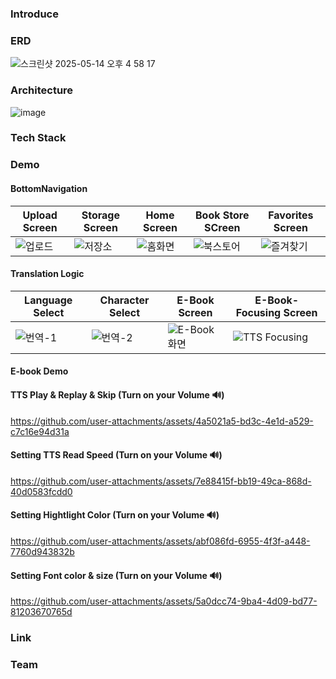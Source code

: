 ### Introduce

### ERD
![스크린샷 2025-05-14 오후 4 58 17](https://github.com/user-attachments/assets/1b6d4b48-40bc-42d5-a5b7-077a869b1f33)

### Architecture
![image](https://github.com/user-attachments/assets/bde04b76-9681-4c79-ad05-10e1d13934bc)

### Tech Stack

### Demo

#### BottomNavigation
|Upload Screen|Storage Screen|Home Screen|Book Store SCreen|Favorites Screen|
|---|---|---|---|---|
|![업로드](https://github.com/user-attachments/assets/8c4f7221-72df-4593-9ed3-48217ad04951)|![저장소](https://github.com/user-attachments/assets/7dad554d-8f78-424c-9ade-ba14cb176c26)|![홈화면](https://github.com/user-attachments/assets/4cb1a7c2-b15c-45e8-8544-3ed51b67210d)|![북스토어](https://github.com/user-attachments/assets/10e62105-a8d0-4301-b529-cf694bf1ad86)|![즐겨찾기](https://github.com/user-attachments/assets/bc74f221-760c-4581-a23f-fa583cd3bc00)|


#### Translation Logic
|Language Select|Character Select|E-Book Screen|E-Book-Focusing Screen|
|---|---|---|---|
|![번역-1](https://github.com/user-attachments/assets/f3f69354-a39d-4528-9019-f8ceaa8ad4ba)|![번역-2](https://github.com/user-attachments/assets/0f3046a8-a59b-470e-9ca7-f9faff2c3e36)|![E-Book 화면](https://github.com/user-attachments/assets/ae9ff21e-f608-4173-9bf0-3441a7c023d7)|![TTS Focusing](https://github.com/user-attachments/assets/e75d1b32-5539-422e-87a9-d2431d350c46)|

#### E-book Demo
#### TTS Play & Replay & Skip (Turn on your Volume 🔊)
https://github.com/user-attachments/assets/4a5021a5-bd3c-4e1d-a529-c7c16e94d31a
#### Setting TTS Read Speed (Turn on your Volume 🔊)
https://github.com/user-attachments/assets/7e88415f-bb19-49ca-868d-40d0583fcdd0
#### Setting Hightlight Color (Turn on your Volume 🔊)
https://github.com/user-attachments/assets/abf086fd-6955-4f3f-a448-7760d943832b
#### Setting Font color & size (Turn on your Volume 🔊)
https://github.com/user-attachments/assets/5a0dcc74-9ba4-4d09-bd77-81203670765d

### Link

### Team
